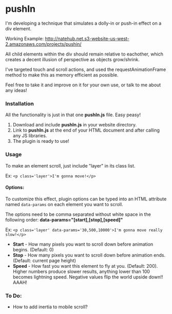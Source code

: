 pushIn
=========

I'm developing a technique that simulates a dolly-in or push-in effect on a div element.

Working Example: http://natehub.net.s3-website-us-west-2.amazonaws.com/projects/pushin/

All child elements within the div should remain relative to eachother, which creates a decent illusion of perspective as objects grow/shrink.

I've targeted touch and scroll actions, and used the requestAnimationFrame method to make this as memory efficient as possible.

Feel free to take it and improve on it for your own use, or talk to me about any ideas!

### Installation

All the functionality is just in that one **pushIn.js** file. Easy peasy!

1. Download and include **pushIn.js** in your website directory.
2. Link to **pushIn.js** at the end of your HTML document and after calling any JS libraries.
3. The plugin is ready to use!

### Usage

To make an element scroll, just include "layer" in its class list.

Ex: `<p class='layer'>I'm gonna move!</p>`

#### Options:

To customize this effect, plugin options can be typed into an HTML attribute named `data-params` on each element you want to scroll.

The options need to be comma separated without white space in the following order: **data-params="[start],[stop],[speed]"**

Ex: `<p class='layer' data-params='30,500,10000'>I'm gonna move really slow!</p>`

* **Start** - How many pixels you want to scroll down before animation begins. (Default: 0)
* **Stop** - How many pixels you want to scroll down before animation ends. (Default: current page height)
* **Speed** - How fast you want this element to fly at you. (Default: 200). Higher numbers produce slower results, anything lower than 100 becomes lightning speed. Negative values flip the world upside down!! AAAH!

### To Do:

- How to add inertia to mobile scroll?
